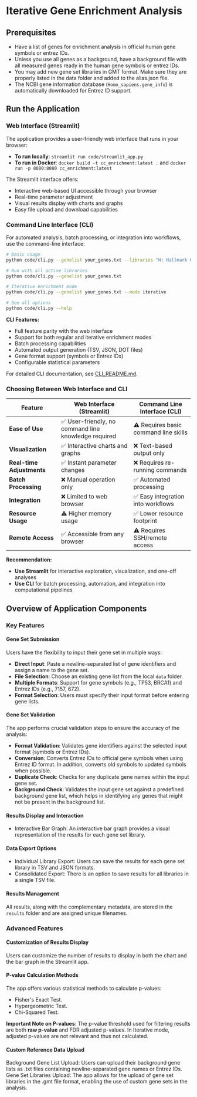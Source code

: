 # Iterative Gene Enrichment Analysis

## Prerequisites
- Have a list of genes for enrichment analysis in official human gene symbols or entrez IDs.
- Unless you use all genes as a background, have a background file with all measured genes ready in the human gene symbols or entrez IDs.
- You may add new gene set libraries in GMT format. Make sure they are properly listed in the data folder and added to the alias.json file.  
- The NCBI gene information database (`Homo_sapiens.gene_info`) is automatically downloaded for Entrez ID support.

## Run the Application

### Web Interface (Streamlit)
The application provides a user-friendly web interface that runs in your browser:
- **To run locally**: `streamlit run code/streamlit_app.py`
- **To run in Docker**: `docker build -t cc_enrichment:latest .` and `docker run -p 8080:8080 cc_enrichment:latest`

The Streamlit interface offers:
- Interactive web-based UI accessible through your browser
- Real-time parameter adjustment
- Visual results display with charts and graphs
- Easy file upload and download capabilities

### Command Line Interface (CLI)
For automated analysis, batch processing, or integration into workflows, use the command-line interface:

```bash
# Basic usage
python code/cli.py --genelist your_genes.txt --libraries "H: Hallmark Gene Sets"

# Run with all active libraries
python code/cli.py --genelist your_genes.txt

# Iterative enrichment mode
python code/cli.py --genelist your_genes.txt --mode iterative

# See all options
python code/cli.py --help
```

**CLI Features:**
- Full feature parity with the web interface
- Support for both regular and iterative enrichment modes
- Batch processing capabilities
- Automated output generation (TSV, JSON, DOT files)
- Gene format support (symbols or Entrez IDs)
- Configurable statistical parameters

For detailed CLI documentation, see [CLI_README.md](CLI_README.md).

### Choosing Between Web Interface and CLI

| Feature | Web Interface (Streamlit) | Command Line Interface (CLI) |
|---------|---------------------------|------------------------------|
| **Ease of Use** | ✅ User-friendly, no command line knowledge required | ⚠️ Requires basic command line skills |
| **Visualization** | ✅ Interactive charts and graphs | ❌ Text-based output only |
| **Real-time Adjustments** | ✅ Instant parameter changes | ❌ Requires re-running commands |
| **Batch Processing** | ❌ Manual operation only | ✅ Automated processing |
| **Integration** | ❌ Limited to web browser | ✅ Easy integration into workflows |
| **Resource Usage** | ⚠️ Higher memory usage | ✅ Lower resource footprint |
| **Remote Access** | ✅ Accessible from any browser | ⚠️ Requires SSH/remote access |

**Recommendation:**
- **Use Streamlit** for interactive exploration, visualization, and one-off analyses
- **Use CLI** for batch processing, automation, and integration into computational pipelines

## Overview of Application Components
### Key Features

#### Gene Set Submission
Users have the flexibility to input their gene set in multiple ways:
- **Direct Input**: Paste a newline-separated list of gene identifiers and assign a name to the gene set.
- **File Selection**: Choose an existing gene list from the local `data` folder.
- **Multiple Formats**: Support for gene symbols (e.g., TP53, BRCA1) and Entrez IDs (e.g., 7157, 672).
- **Format Selection**: Users must specify their input format before entering gene lists.

#### Gene Set Validation
The app performs crucial validation steps to ensure the accuracy of the analysis:
- **Format Validation**: Validates gene identifiers against the selected input format (symbols or Entrez IDs).
- **Conversion**: Converts Entrez IDs to official gene symbols when using Entrez ID format. In addition, converts old symbols to updated symbols when possible. 
- **Duplicate Check**: Checks for any duplicate gene names within the input gene set.
- **Background Check**: Validates the input gene set against a predefined background gene list, which helps in identifying any genes that might not be present in the background list.

#### Results Display and Interaction
- Interactive Bar Graph: An interactive bar graph provides a visual representation of the results for each gene set library.

#### Data Export Options
- Individual Library Export: Users can save the results for each gene set library in TSV and JSON formats.
- Consolidated Export: There is an option to save results for all libraries in a single TSV file.

#### Results Management
All results, along with the complementary metadata, are stored in the `results` folder and are assigned unique filenames.

### Advanced Features

#### Customization of Results Display
Users can customize the number of results to display in both the chart and the bar graph in the Streamlit app.

#### P-value Calculation Methods
The app offers various statistical methods to calculate p-values:
- Fisher's Exact Test.
- Hypergeometric Test.
- Chi-Squared Test.

**Important Note on P-values**: The p-value threshold used for filtering results are both **raw p-value** and FDR adjusted p-values. In Iterative mode, adjusted p-values are not relevant and thus not calculated. 

#### Custom Reference Data Upload
Background Gene List Upload: Users can upload their background gene lists as .txt files containing newline-separated gene names or Entrez IDs.
Gene Set Libraries Upload: The app allows for the upload of gene set libraries in the .gmt file format, enabling the use of custom gene sets in the analysis.
